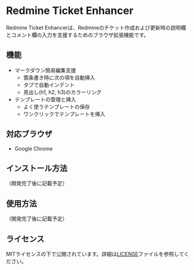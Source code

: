 # Redmine Ticket Enhancer

Redmine Ticket Enhancerは、Redmineのチケット作成および更新時の説明欄とコメント欄の入力を支援するためのブラウザ拡張機能です。

## 機能

- マークダウン簡易編集支援
  - 箇条書き時に次の項を自動挿入
  - タブで自動インデント
  - 見出し(h1, h2, h3)のカラーリング
- テンプレートの管理と挿入
  - よく使うテンプレートの保存
  - ワンクリックでテンプレートを挿入

## 対応ブラウザ

- Google Chrome

## インストール方法

（開発完了後に記載予定）

## 使用方法

（開発完了後に記載予定）

## ライセンス

MITライセンスの下で公開されています。詳細は[LICENSE](LICENSE)ファイルを参照してください。